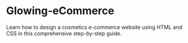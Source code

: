 # Glowing-eCommerce
Learn how to design a cosmetics e-commerce website using HTML and CSS in this comprehensive step-by-step guide.
